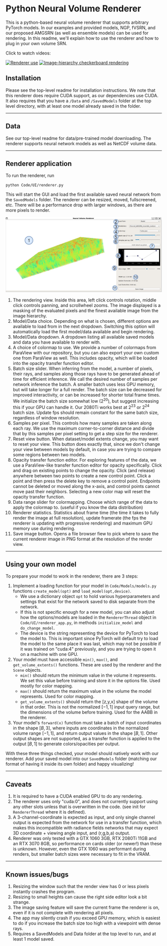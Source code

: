 # Python Neural Volume Renderer

This is a python-based neural volume renderer that supports arbitrary PyTorch models.
In our examples and provided models, NGP, fVSRN, and our proposed AMGSRN (as well as ensemble models) can be used for rendering.
In this readme, we'll explain how to use the renderer and how to plug in your own volume SRN.

Click to watch videos:

[![Renderer use](https://img.youtube.com/vi/slepZiP0Ojo/0.jpg)](https://www.youtube.com/watch?v=slepZiP0Ojo)
[![Image-hierarchy checkerboard rendering](https://img.youtube.com/vi/aCPtuteGfSE/0.jpg)](https://www.youtube.com/watch?v=aCPtuteGfSE)

## Installation

Please see the top-level readme for installation instructions. 
We note that this renderer does require CUDA support, as our dependencies use CUDA.
It also requires that you have a ```/Data``` and ```/SavedModels``` folder at the top level directory, with at least one model already saved in the folder.

---

## Data

See our top-level readme for data/pre-trained model downloading. 
The renderer supports neural network models as well as NetCDF volume data.


---

## Renderer application

To run the renderer, run
```
python Code/UI/renderer.py
```

This will start the GUI and load the first available saved neural network from the ```SavedModels``` folder.
The renderer can be resized, moved, fullscreened, etc.
There will be a performance drop with larger windows, as there are more pixels to render.

![Figure unavailable](/Figures/AMGSRN_renderer.jpg "Renderer application")

1. The rendering view.
Inside this area, left click controls rotation, middle click controls panning, and scrollwheel zooms.
The image displayed is a masking of the evaluated pixels and the finest available image from the image hierarchy.
2. Model/Data choice.
Depending on what is chosen, different options are available to load from in the next dropdown. 
Switching this option will automatically load the first model/data available and begin rendering.
3. Model/Data dropdown.
A dropdown listing all available saved models and data you have available to render with.
4. A choice of colormap to use.
We provide a number of colormaps from ParaView with our repository, but you can also export your own custom one from ParaView as well.
This includes opacity, which will be loaded into the opacity transfer function editor.
5. Batch size slider.
When inferring from the model, a number of pixels, their rays, and samples along those rays have to be generated ahead of time for efficient inference.
We call the desired number of samples per network inference the batch.
A smaller batch uses less GPU memory, but will take longer for a full render.
The batch size can be decreased for improved interactivity, or can be increased for shorter total frame times.
We initialize the batch size somewhat low ($2^{20}$), but suggest increasing this if your GPU can handle it. 
Our 2080Ti works best at $2^{23}$ or $2^{24}$ batch size.
Update fps should remain constant for the same batch size, regardless of window resolution.
6. Samples per pixel.
This controls how many samples are taken along each ray. 
We use the maximum corner-to-corner distance and divide that by this samples per pixel setting to get a step size for the renderer.
7. Reset view button.
When dataset/model extents change, you may want to reset your view. 
This button does exactly that, since we don't change your view between models by default, in case you are trying to compare some regions between two models.
8. Opacity transfer function editor.
For exploring features of the data, we use a ParaView-like transfer function editor for opacity specifically.
Click and drag on existing points to change the opacity.
Click (and release) anywhere between two points to create a new control point.
Click a point and then press the delete key to remove a control point.
Endpoints cannot be deleted or moved along the x-axis, and control points cannot move past their neighbors.
Selecting a new color map will reset the opacity transfer function.
9. Data range slider for colormapping. Choose which range of the data to apply the colormap to. (useful if you know the data distribution)
10. Renderer statistics.
Statistics about frame time (the time it takes to fully render the image at full resolution), update framerate (the fps the renderer is updating with progressive rendering) and maximum GPU memory use during rendering.
11. Save image button.
Opens a file browser fiew to pick where to save the current renderer image in PNG format at the resolution of the render view.

---

## Using your own model

To prepare your model to work in the renderer, there are 3 steps:
1. Implement a loading function for your model in ```Code/Models/models.py``` functions ```create_model(opt)``` and ```load_model(opt,device)```.
   - We use a dictionary object ```opt``` to hold various hyperparameters and settings that exist for the network saved to disk separate from the network.
   - If this is not specific enough for a new model, you can also adjust how the options/models are loaded in the ```RendererThread``` object in ```Code/UI/renderer_app.py```, in methods ```initialize_model``` and ```do_change_model```.
   - The device is the string representing the device for PyTorch to load the model to. This is important since PyTorch will default try to load the model to the same place it was last, which may not be possible if it was trained on "cuda:4" previously, and you are trying to open it on a machine with one GPU.
2. Your model must have accessible ```min()```, ```max()```, and ```get_volume_extents()``` functions. These are used by the renderer and the ```Scene``` objects.
   - ```min()``` should return the minimum value in the volume it represents. We set this value before training and store it in the options file. Used mostly for color mapping.
   - ```max()``` should return the maximum value in the volume the model represents. Used for color mapping.
   - ```get_volume_extents()``` should return the [z,y,x] shape of the volume in that order. This is not the normalized $[-1, 1]$ input query range, but the dimensions of the volume before training. Used for the AABB in the renderer.
3. Your model's ```forward(x)``` function must take a batch of input coordinates in the shape $[B, 3]$, where inputs are coordinates in the normalized volume range $[-1, 1]$, and return output values in the shape $[B,1]$. Other output shapes are not supported, as a transfer function is applied to the output $[B,1]$ to generate colors/opacities per output.

With these three things checked, your model should natively work with our renderer.
Add your saved model into our ```SavedModels``` folder (matching our format of having it inside its own folder) and happy visualizing!


---

## Caveats

1. It is required to have a CUDA enabled GPU to do any rendering.
2. The renderer uses only "cuda:0", and does not currently support using any other slots unless that is overwritten in the code. (see init for ```RendererThread``` where it is defined).
3. A 3-channel-coordinate is expected as input, and only single channel output is expected from the network for use in a transfer function, which makes this incompatible with radiance fields networks that may expect 3D coordinate + viewing angle input, and (r,g,b,a) output. 
4. Renderer was only tested with a GTX 1060 3GB, RTX 2080Ti 11GB and an RTX 3070 8GB, so performance on cards older (or newer!) than these is unknown. However, even the GTX 1060 was performant during renders, but smaller batch sizes were necessary to fit in the VRAM.


---
## Known issues/bugs

1. Resizing the window such that the render view has 0 or less pixels instantly crashes the program.
2. Resizing to small heights can cause the right side editor look a bit strange.
3. The image saving feature will save the current frame the renderer is on, even if it is not complete with rendering all pixels.
4. The app may silently crash if you exceed GPU memory, which is easiest to do if you increase the batch size too high with a viewpoint with dense rays.
5. Requires a SavedModels and Data folder at the top level to run, and at least 1 model saved.
